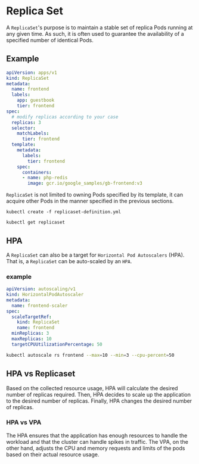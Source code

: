 # Replica Set

A ```ReplicaSet```'s purpose is to maintain a stable set of replica Pods running at any given time.
As such, it is often used to guarantee the availability of a specified number of identical Pods.

## Example

```yml
apiVersion: apps/v1
kind: ReplicaSet
metadata:
  name: frontend
  labels:
    app: guestbook
    tier: frontend
spec:
  # modify replicas according to your case
  replicas: 3
  selector:
    matchLabels:
      tier: frontend
  template:
    metadata:
      labels:
        tier: frontend
    spec:
      containers:
      - name: php-redis
        image: gcr.io/google_samples/gb-frontend:v3
```

```ReplicaSet``` is not limited to owning Pods specified by its template,
it can acquire other Pods in the manner specified in the previous sections.

```shell
kubectl create -f replicaset-definition.yml
```

```shell
kubectl get replicaset
```

## HPA

A ```ReplicaSet``` can also be a target for ```Horizontal Pod Autoscalers``` (HPA).
That is, a ```ReplicaSet``` can be auto-scaled by an ```HPA```.

### example

```yml
apiVersion: autoscaling/v1
kind: HorizontalPodAutoscaler
metadata:
  name: frontend-scaler
spec:
  scaleTargetRef:
    kind: ReplicaSet
    name: frontend
  minReplicas: 3
  maxReplicas: 10
  targetCPUUtilizationPercentage: 50
```

```sh
kubectl autoscale rs frontend --max=10 --min=3 --cpu-percent=50
```

## HPA vs Replicaset

Based on the collected resource usage, HPA will calculate the desired number of replicas required.
Then, HPA decides to scale up the application to the desired number of replicas.
Finally, HPA changes the desired number of replicas.

### HPA vs VPA

The HPA ensures that the application has enough resources to handle the workload and that the cluster
can handle spikes in traffic. The VPA, on the other hand, adjusts the CPU and memory requests and limits
of the pods based on their actual resource usage.
